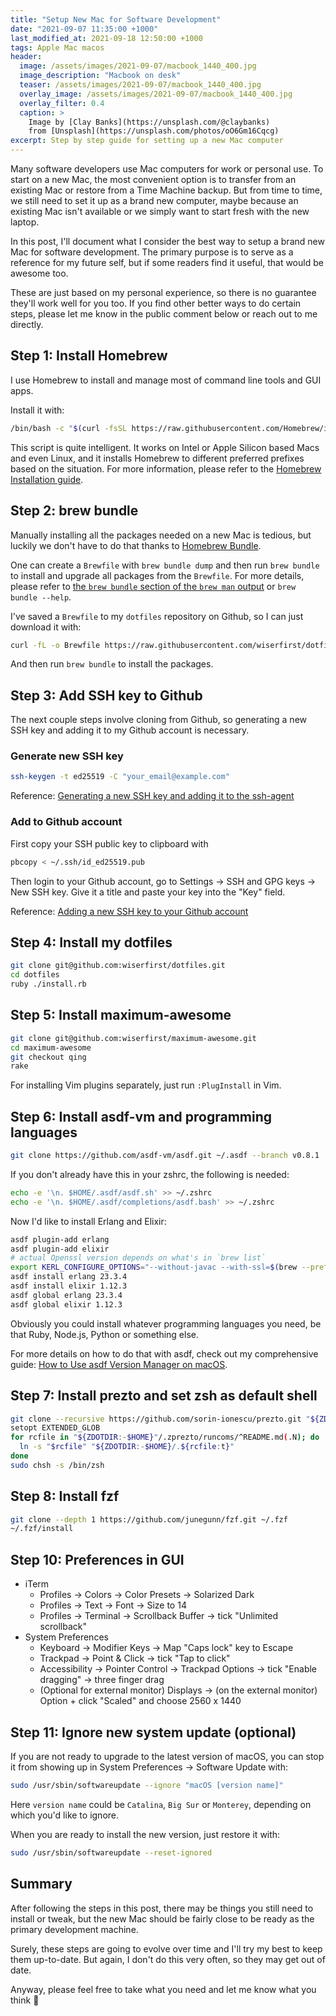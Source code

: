 ```yaml
---
title: "Setup New Mac for Software Development"
date: "2021-09-07 11:35:00 +1000"
last_modified_at: 2021-09-18 12:50:00 +1000
tags: Apple Mac macos
header:
  image: /assets/images/2021-09-07/macbook_1440_400.jpg
  image_description: "Macbook on desk"
  teaser: /assets/images/2021-09-07/macbook_1440_400.jpg
  overlay_image: /assets/images/2021-09-07/macbook_1440_400.jpg
  overlay_filter: 0.4
  caption: >
    Image by [Clay Banks](https://unsplash.com/@claybanks)
    from [Unsplash](https://unsplash.com/photos/oO6Gm16Cqcg)
excerpt: Step by step guide for setting up a new Mac computer
---
```


Many software developers use Mac computers for work or personal use. To start
on a new Mac, the most convenient option is to transfer from an existing Mac or
restore from a Time Machine backup. But from time to time, we still need to set
it up as a brand new computer, maybe because an existing Mac isn't available or
we simply want to start fresh with the new laptop.

In this post, I'll document what I consider the best way to setup a brand new
Mac for software development. The primary purpose is to serve as a reference
for my future self, but if some readers find it useful, that would be awesome
too.

These are just based on my personal experience, so there is no guarantee they'll
work well for you too. If you find other better ways to do certain steps, please
let me know in the public comment below or reach out to me directly.

## Step 1: Install Homebrew

I use Homebrew to install and manage most of command line tools and GUI apps.

Install it with:

```sh
/bin/bash -c "$(curl -fsSL https://raw.githubusercontent.com/Homebrew/install/HEAD/install.sh)"
```

This script is quite intelligent. It works on Intel or Apple Silicon based Macs
and even Linux, and it installs Homebrew to different preferred prefixes based
on the situation. For more information, please refer to the [Homebrew
Installation guide].

## Step 2: brew bundle

Manually installing all the packages needed on a new Mac is tedious, but luckily
we don't have to do that thanks to [Homebrew Bundle].

One can create a `Brewfile` with `brew bundle dump` and then run `brew bundle`
to install and upgrade all packages from the `Brewfile`. For more details,
please refer to [the `brew bundle` section of the `brew man` output][bundle
manpage] or `brew bundle --help`.

I've saved a `Brewfile` to my `dotfiles` repository on Github, so I can just
download it with:

```sh
curl -fL -o Brewfile https://raw.githubusercontent.com/wiserfirst/dotfiles/master/Brewfile
```

And then run `brew bundle` to install the packages.

## Step 3: Add SSH key to Github

The next couple steps involve cloning from Github, so generating a new SSH key
and adding it to my Github account is necessary.

### Generate new SSH key

```sh
ssh-keygen -t ed25519 -C "your_email@example.com"
```

Reference: [Generating a new SSH key and adding it to the ssh-agent][Github
generate SSH key docs]

### Add to Github account

First copy your SSH public key to clipboard with

```sh
pbcopy < ~/.ssh/id_ed25519.pub
```

Then login to your Github account, go to Settings -> SSH and GPG keys -> New SSH
key. Give it a title and paste your key into the "Key" field.

Reference: [Adding a new SSH key to your Github account][Github add SSH key
docs]

## Step 4: Install my dotfiles

```sh
git clone git@github.com:wiserfirst/dotfiles.git
cd dotfiles
ruby ./install.rb
```

## Step 5: Install maximum-awesome

```sh
git clone git@github.com:wiserfirst/maximum-awesome.git
cd maximum-awesome
git checkout qing
rake
```

For installing Vim plugins separately, just run `:PlugInstall` in Vim.

## Step 6: Install asdf-vm and programming languages

```sh
git clone https://github.com/asdf-vm/asdf.git ~/.asdf --branch v0.8.1
```

If you don't already have this in your zshrc, the following is needed:

```sh
echo -e '\n. $HOME/.asdf/asdf.sh' >> ~/.zshrc
echo -e '\n. $HOME/.asdf/completions/asdf.bash' >> ~/.zshrc
```

Now I'd like to install Erlang and Elixir:

```sh
asdf plugin-add erlang
asdf plugin-add elixir
# actual Openssl version depends on what's in `brew list`
export KERL_CONFIGURE_OPTIONS="--without-javac --with-ssl=$(brew --prefix openssl@1.1)"
asdf install erlang 23.3.4
asdf install elixir 1.12.3
asdf global erlang 23.3.4
asdf global elixir 1.12.3
```

Obviously you could install whatever programming languages you need, be that
Ruby, Node.js, Python or something else.

For more details on how to do that with asdf, check out my comprehensive guide:
[How to Use asdf Version Manager on macOS].

## Step 7: Install prezto and set zsh as default shell

```sh
git clone --recursive https://github.com/sorin-ionescu/prezto.git "${ZDOTDIR:-$HOME}/.zprezto"
setopt EXTENDED_GLOB
for rcfile in "${ZDOTDIR:-$HOME}"/.zprezto/runcoms/^README.md(.N); do
  ln -s "$rcfile" "${ZDOTDIR:-$HOME}/.${rcfile:t}"
done
sudo chsh -s /bin/zsh
```

## Step 8: Install fzf

```sh
git clone --depth 1 https://github.com/junegunn/fzf.git ~/.fzf
~/.fzf/install
```

## Step 10: Preferences in GUI

* iTerm
  * Profiles -> Colors -> Color Presets -> Solarized Dark
  * Profiles -> Text -> Font -> Size to 14
  * Profiles -> Terminal -> Scrollback Buffer -> tick "Unlimited scrollback"
* System Preferences
  * Keyboard -> Modifier Keys -> Map "Caps lock" key to Escape
  * Trackpad -> Point & Click -> tick "Tap to click"
  * Accessibility -> Pointer Control -> Trackpad Options -> tick "Enable
      dragging" -> three finger drag
  * (Optional for external monitor) Displays -> (on the external monitor)
      Option + click "Scaled" and choose 2560 x 1440

## Step 11: Ignore new system update (optional)

If you are not ready to upgrade to the latest version of macOS, you can stop it
from showing up in System Preferences -> Software Update with:

```sh
sudo /usr/sbin/softwareupdate --ignore "macOS [version name]"
```

Here `version name` could be `Catalina`, `Big Sur` or `Monterey`, depending on
which you'd like to ignore.

When you are ready to install the new version, just restore it with:

```sh
sudo /usr/sbin/softwareupdate --reset-ignored
```

## Summary

After following the steps in this post, there may be things you still need to
install or tweak, but the new Mac should be fairly close to be ready as the
primary development machine.

Surely, these steps are going to evolve over time and I'll try my best to keep
them up-to-date. But again, I don't do this very often, so they may get out of
date.

Anyway, please feel free to take what you need and let me know what you think
:slightly_smiling_face:

[bundle manpage]: https://docs.brew.sh/Manpage#bundle-subcommand
[Github add SSH key docs]: https://docs.github.com/en/github/authenticating-to-github/connecting-to-github-with-ssh/adding-a-new-ssh-key-to-your-github-account
[Github generate SSH key docs]: https://help.github.com/en/github/authenticating-to-github/generating-a-new-ssh-key-and-adding-it-to-the-ssh-agent
[Homebrew Bundle]: https://github.com/Homebrew/homebrew-bundle
[Homebrew Installation guide]: https://docs.brew.sh/Installation
[How to Use asdf Version Manager on macOS]: /blog/how-to-use-asdf-on-macos/

